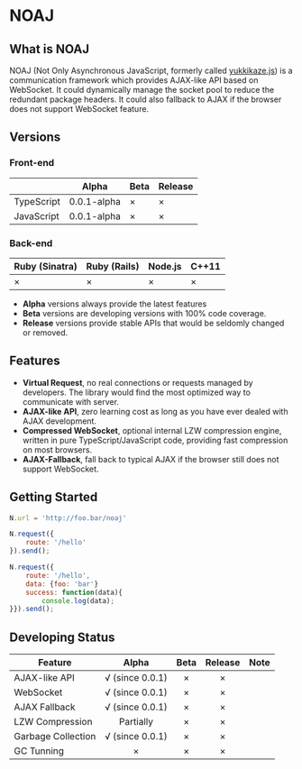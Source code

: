 # NOAJ

## What is NOAJ
NOAJ (Not Only Asynchronous JavaScript, formerly called [yukkikaze.js](https://github.com/dsh0416/yukkikaze.js)) is a communication framework which provides AJAX-like API based on WebSocket. It could dynamically manage the socket pool to reduce the redundant package headers. It could also fallback to AJAX if the browser does not support WebSocket feature.

## Versions

### Front-end

|            | Alpha       | Beta | Release |
| ---------- | ----------- | ---- | ------- |
| TypeScript | 0.0.1-alpha | ×    | ×       |
| JavaScript | 0.0.1-alpha | ×    | ×       |

### Back-end

| Ruby (Sinatra) | Ruby (Rails) | Node.js | C++11 |
| -------------- | ------------ | ------- | ----- |
| ×              | ×            | ×       | ×     |

* **Alpha** versions always provide the latest features
* **Beta** versions are developing versions with 100% code coverage.
* **Release** versions provide stable APIs that would be seldomly changed or removed.

## Features

- **Virtual Request**, no real connections or requests managed by developers. The library would find the most optimized way to communicate with server.
- **AJAX-like API**, zero learning cost as long as you have ever dealed with AJAX development.
- **Compressed WebSocket**, optional internal LZW compression engine, written in pure TypeScript/JavaScript code, providing fast compression on most browsers.
- **AJAX-Fallback**, fall back to typical AJAX if the browser still does not support WebSocket.

## Getting Started

```javascript
N.url = 'http://foo.bar/noaj'

N.request({
    route: '/hello'
}).send();

N.request({
    route: '/hello',
    data: {foo: 'bar'}
    success: function(data){
        console.log(data);
}}).send();
```

## Developing Status

| Feature            |      Alpha      | Beta | Release | Note |
| ------------------ | :-------------: | :--: | :-----: | ---: |
| AJAX-like API      | √ (since 0.0.1) |  ×   |    ×    |      |
| WebSocket          | √ (since 0.0.1) |  ×   |    ×    |      |
| AJAX Fallback      | √ (since 0.0.1) |  ×   |    ×    |      |
| LZW Compression    |    Partially    |  ×   |    ×    |      |
| Garbage Collection | √ (since 0.0.1) |  ×   |    ×    |      |
| GC Tunning         |        ×        |  ×   |    ×    |      |


